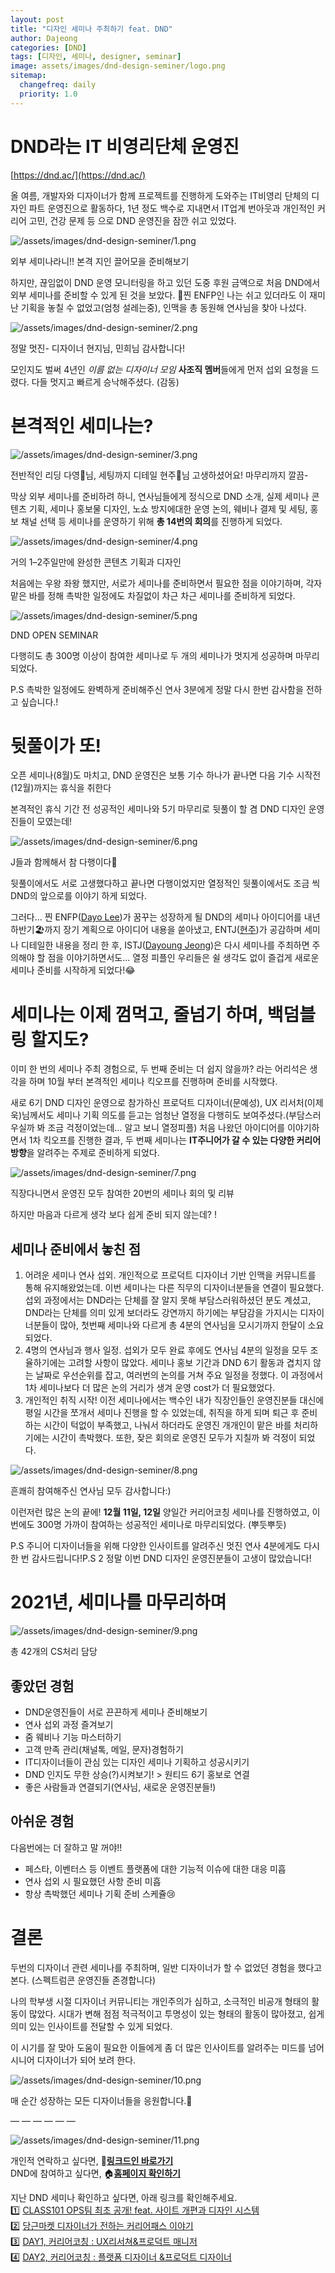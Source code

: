 ```yaml
---
layout: post
title: "디자인 세미나 주최하기 feat. DND"
author: Dajeong
categories: [DND]
tags: [디자인, 세미나, designer, seminar]
image: assets/images/dnd-design-seminer/logo.png
sitemap:
  changefreq: daily
  priority: 1.0
---
```


# **DND라는 IT 비영리단체 운영진**

[https://dnd.ac/](https://dnd.ac/)

올 여름, 개발자와 디자이너가 함께 프로젝트를 진행하게 도와주는 IT비영리 단체의 디자인 파트 운영진으로 활동하다, 1년 정도 백수로 지내면서 IT업계 번아웃과 개인적인 커리어 고민, 건강 문제 등 으로 DND 운영진을 잠깐 쉬고 있었다.

![/assets/images/dnd-design-seminer/1.png](/assets/images/dnd-design-seminer/1.png)

외부 세미나라니!! 본격 지인 끌어모을 준비해보기

하지만, 끊임없이 DND 운영 모니터링을 하고 있던 도중 후원 금액으로 처음 DND에서 외부 세미나를 준비할 수 있게 된 것을 보았다. 👀찐 ENFP인 나는 쉬고 있더라도 이 재미난 기획을 놓칠 수 없었고(엄청 설레는중), 인맥을 총 동원해 연사님을 찾아 나섰다.

![/assets/images/dnd-design-seminer/2.png](/assets/images/dnd-design-seminer/2.png)

정말 멋진- 디자이너 현지님, 민희님 감사합니다!

모인지도 벌써 4년인 *이름 없는 디자이너 모임* **사조직 멤버**들에게 먼저 섭외 요청을 드렸다. 다들 멋지고 빠르게 승낙해주셨다. (감동)

# **본격적인 세미나는?**

![/assets/images/dnd-design-seminer/3.png](/assets/images/dnd-design-seminer/3.png)

전반적인 리딩 다영💪님, 세팅까지 디테일 현주👏님 고생하셨어요! 마무리까지 깔끔-

막상 외부 세미나를 준비하려 하니, 연사님들에게 정식으로 DND 소개, 실제 세미나 콘텐츠 기획, 세미나 홍보물 디자인, 노쇼 방지에대한 운영 논의, 웨비나 결제 및 세팅, 홍보 채널 선택 등 세미나를 운영하기 위해 **총 14번의 회의**를 진행하게 되었다.

![/assets/images/dnd-design-seminer/4.png](/assets/images/dnd-design-seminer/4.png)

거의 1–2주일만에 완성한 콘텐츠 기획과 디자인

처음에는 우왕 좌왕 했지만, 서로가 세미나를 준비하면서 필요한 점을 이야기하며, 각자 맡은 바를 정해 촉박한 일정에도 차질없이 차근 차근 세미나를 준비하게 되었다.

![/assets/images/dnd-design-seminer/5.png](/assets/images/dnd-design-seminer/5.png)

DND OPEN SEMINAR

다행히도 총 300명 이상이 참여한 세미나로 두 개의 세미나가 멋지게 성공하며 마무리 되었다.

P.S 촉박한 일정에도 완벽하게 준비해주신 연사 3분에게 정말 다시 한번 감사함을 전하고 싶습니다.!

# **뒷풀이가 또!**

오픈 세미나(8월)도 마치고, DND 운영진은 보통 기수 하나가 끝나면 다음 기수 시작전(12월)까지는 휴식을 취한다

본격적인 휴식 기간 전 성공적인 세미나와 5기 마무리로 뒷풀이 할 겸 DND 디자인 운영진들이 모였는데!

![/assets/images/dnd-design-seminer/6.png](/assets/images/dnd-design-seminer/6.png)

J들과 함께해서 참 다행이다🥰

뒷풀이에서도 서로 고생했다하고 끝나면 다행이었지만 열정적인 뒷풀이에서도 조금 씩 DND의 앞으로를 이야기 하게 되었다.

그러다… 찐 ENFP([Dayo Lee](https://medium.com/u/c715972ee8a1?source=post_page-----7ad89cb3a4d7-----------------------------------))가 꿈꾸는 성장하게 될 DND의 세미나 아이디어를 내년 하반기🏖까지 장기 계획으로 아이디어 내용을 쏟아냈고, ENTJ([현주](https://brunch.co.kr/@hjjju))가 공감하며 세미나 디테일한 내용을 정리 한 후, ISTJ([Dayoung Jeong](https://medium.com/u/4ae55fb26ff8?source=post_page-----7ad89cb3a4d7-----------------------------------))은 다시 세미나를 주최하면 주의해야 할 점을 이야기하면서도… 열정 피플인 우리들은 쉴 생각도 없이 즐겁게 새로운 세미나 준비를 시작하게 되었다!😂

# **세미나는 이제 껌먹고, 줄넘기 하며, 백덤블링 할지도?**

이미 한 번의 세미나 주최 경험으로, 두 번째 준비는 더 쉽지 않을까? 라는 어리석은 생각을 하며 10월 부터 본격적인 세미나 킥오프를 진행하며 준비를 시작했다.

새로 6기 DND 디자인 운영으로 참가하신 프로덕트 디자이너(문예성), UX 리서처(이제욱)님께서도 세미나 기획 의도를 듣고는 엄청난 열정을 다행히도 보여주셨다.(부담스러우실까 봐 조금 걱정이었는데… 알고 보니 열정피플) 처음 나왔던 아이디어를 이야기하면서 1차 킥오프를 진행한 결과, 두 번째 세미나는 **IT주니어가 갈 수 있는 다양한 커리어 방향**을 알려주는 주제로 준비하게 되었다.

![/assets/images/dnd-design-seminer/7.png](/assets/images/dnd-design-seminer/7.png)

직장다니면서 운영진 모두 참여한 20번의 세미나 회의 및 리뷰

하지만 마음과 다르게 생각 보다 쉽게 준비 되지 않는데? !

## **세미나 준비에서 놓친 점**

1. 어려운 세미나 연사 섭외. 개인적으로 프로덕트 디자이너 기반 인맥을 커뮤니트를 통해 유지해왔었는데. 이번 세미나는 다른 직무의 디자이너분들을 연결이 필요했다. 섭외 과정에서는 DND라는 단체를 잘 알지 못해 부담스러워하셨던 분도 계셨고, DND라는 단체를 의미 있게 보더라도 강연까지 하기에는 부담감을 가지시는 디자이너분들이 많아, 첫번째 세미나와 다르게 총 4분의 연사님을 모시기까지 한달이 소요되었다.
2. 4명의 연사님과 행사 일정. 섭외가 모두 완료 후에도 연사님 4분의 일정을 모두 조율하기에는 고려할 사항이 많았다. 세미나 홍보 기간과 DND 6기 활동과 겹치지 않는 날짜로 우선순위를 잡고, 여러번의 논의를 거쳐 주요 일정을 정했다. 이 과정에서 1차 세미나보다 더 많은 논의 거리가 생겨 운영 cost가 더 필요했었다.
3. 개인적인 취직 시작! 이전 세미나에서는 백수인 내가 직장인들인 운영진분들 대신에 평일 시간을 쪼개서 세미나 진행을 할 수 있었는데, 취직을 하게 되며 퇴근 후 준비하는 시간이 턱없이 부족했고, 나눠서 하더라도 운영진 개개인이 맡은 바를 처리하기에는 시간이 촉박했다. 또한, 잦은 회의로 운영진 모두가 지칠까 봐 걱정이 되었다.

![/assets/images/dnd-design-seminer/8.png](/assets/images/dnd-design-seminer/8.png)

흔쾌히 참여해주신 연사님 모두 감사합니다:)

이런저런 많은 논의 끝에! **12월 11일, 12일** 양일간 커리어코칭 세미나를 진행하였고, 이번에도 300명 가까이 참여하는 성공적인 세미나로 마무리되었다. (뿌듯뿌듯)

P.S 주니어 디자이너들을 위해 다양한 인사이트를 알려주신 멋진 연사 4분에게도 다시 한 번 감사드립니다!P.S 2 정말 이번 DND 디자인 운영진분들이 고생이 많았습니다!

# **2021년, 세미나를 마무리하며**

![/assets/images/dnd-design-seminer/9.png](/assets/images/dnd-design-seminer/9.png)

총 42개의 CS처리 담당

## **좋았던 경험**

- DND운영진들이 서로 끈끈하게 세미나 준비해보기
- 연사 섭외 과정 즐겨보기
- 줌 웨비나 기능 마스터하기
- 고객 만족 관리(채널톡, 메일, 문자)경험하기
- IT디자이너들이 관심 있는 디자인 세미나 기획하고 성공시키기
- DND 인지도 무한 상승(?)시켜보기! > 원티드 6기 홍보로 연결
- 좋은 사람들과 연결되기(연사님, 새로운 운영진분들!)

## **아쉬운 경험**

다음번에는 더 잘하고 말 꺼야!!

- 페스타, 이벤터스 등 이벤트 플랫폼에 대한 기능적 이슈에 대한 대응 미흡
- 연사 섭외 시 필요했던 사항 준비 미흡
- 항상 촉박했던 세미나 기획 준비 스케쥴😢

# **결론**

두번의 디자이너 관련 세미나를 주최하며, 일반 디자이너가 할 수 없었던 경험을 했다고 본다. (스펙트럼콘 운영진들 존경합니다)

나의 학부생 시절 디자이너 커뮤니티는 개인주의가 심하고, 소극적인 비공개 형태의 활동이 많았다. 시대가 변해 점점 적극적이고 투명성이 있는 형태의 활동이 많아졌고, 쉽게 의미 있는 인사이트를 전달할 수 있게 되었다.

이 시기를 잘 맞아 도움이 필요한 이들에게 좀 더 많은 인사이트를 알려주는 미드를 넘어 시니어 디자이너가 되어 보려 한다.

![/assets/images/dnd-design-seminer/10.png](/assets/images/dnd-design-seminer/10.png)

매 순간 성장하는 모든 디자이너들을 응원합니다.💖

— — — — — —

![/assets/images/dnd-design-seminer/11.png](/assets/images/dnd-design-seminer/11.png)

개인적 연락하고 싶다면, 💖**[링크드인 바로가기](https://www.linkedin.com/in/dajeong-lee-7b241b93/)**  
DND에 참여하고 싶다면, 🏠**[홈페이지 확인하기](https://dnd.ac/)**

지난 DND 세미나 확인하고 싶다면, 아래 링크를 확인해주세요.  
1️⃣ [CLASS101 OPS팀 최초 공개! feat. 사이트 개편과 디자인 시스템](https://festa.io/events/1728)  
2️⃣ [당근마켓 디자이너가 전하는 커리어패스 이야기](https://festa.io/events/1725)  
3️⃣ [DAY1, 커리어코칭 : UX리서쳐&프로덕트 매니저](https://event-us.kr/39942)  
4️⃣ [DAY2, 커리어코칭 : 플랫폼 디자이너 &프로덕트 디자이너](https://event-us.kr/39943)
